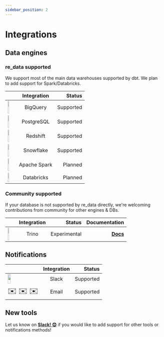 ```yaml
---
sidebar_position: 2
---
```


# Integrations

## Data engines

### re_data supported
We support most of the main data warehouses supported by dbt. We plan to add support for Spark/Databricks.

<div class="redata_table">

|      | Integration | Status     |
| :---        |    :----:   |          ---: |
| <img height="40" width="30%" src="https://miro.medium.com/max/1024/0*eDEy4S8zFfYnRt1X.png" />      | BigQuery       | Supported |
| <img height="40" width="30%" src="https://www.pngkey.com/png/full/20-201458_when-ubers-engineering-team-published-a-blog-post.png" />   | PostgreSQL        | Supported      |
| <img height="40" width="30%" src="https://dbdb.io/media/logos/amazon-redshift.png" />  | Redshift        | Supported      |
| <img height="40" width="30%" src="https://www.snowflake.com/wp-content/themes/snowflake/img/snowflake-logo-blue@2x.png" />  | Snowflake        | Supported      |
| <img height="40" width="30%" src="https://upload.wikimedia.org/wikipedia/commons/thumb/f/f3/Apache_Spark_logo.svg/1200px-Apache_Spark_logo.svg.png" />  | Apache Spark        | Planned      |
| <img height="30" width="30%" src="https://credentials.databricks.com/assets/themes/credentials.databricks.com/images/databricks-logo.png" />  | Databricks        | Planned      |

</div>



### Community supported

If your database is not supported by re_data directly, we're welcoming contributions from community for other engines & DBs. 

<div class="redata_table">

|      | Integration | Status     | Documentation |
| :---        |    :----:   |          ---: |                  ---: |
| <img height="40" width="30%" src="https://trino.io/assets/trino-og.png" />      | Trino       | Experimental |  **[Docs](https://github.com/bachng2017/dbt-re-data-trino)**

</div>

## Notifications

<div class="redata_table">

|      | Integration | Status     |
| :---        |    :----:   |          ---: |
| <img height="30" width="30%" src="https://upload.wikimedia.org/wikipedia/commons/b/b9/Slack_Technologies_Logo.svg" />      | Slack       | Supported |
| <font size="5">✉️ ✉️ ✉️</font> | Email       | Supported |

</div>

## New tools

Let us know on **[Slack! 😊](https://www.getre.io/slack)** if you would like to add support for other tools or notifications methods!